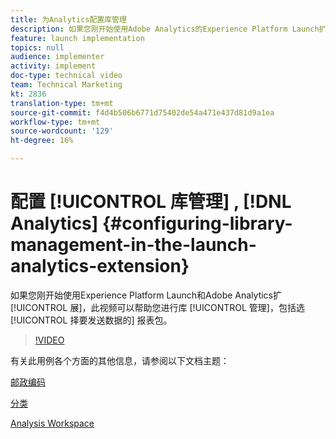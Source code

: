 ```yaml
---
title: 为Analytics配置库管理
description: 如果您刚开始使用Adobe Analytics的Experience Platform Launch扩展，此视频可以帮助您完成配置的库管理部分，包括选择要向其发送数据的报表包。
feature: launch implementation
topics: null
audience: implementer
activity: implement
doc-type: technical video
team: Technical Marketing
kt: 2836
translation-type: tm+mt
source-git-commit: f4d4b506b6771d75402de54a471e437d81d9a1ea
workflow-type: tm+mt
source-wordcount: '129'
ht-degree: 16%

---
```



# 配置 [!UICONTROL 库管理] , [!DNL Analytics] {#configuring-library-management-in-the-launch-analytics-extension}

如果您刚开始使用Experience Platform Launch和Adobe Analytics扩 [!UICONTROL 展]，此视频可以帮助您进行库 [!UICONTROL 管理]，包括选 [!UICONTROL 择要发送数据的] 报表包。

>[!VIDEO](https://video.tv.adobe.com/v/27092/?quality=12)

有关此用例各个方面的其他信息，请参阅以下文档主题：

[邮政编码](https://docs.adobe.com/help/en/analytics/components/variables/dimensions-reports/reports-zip.html)

[分类](https://docs.adobe.com/content/help/zh-Hans/analytics/components/classifications/c-classifications.html)

[Analysis Workspace](https://docs.adobe.com/content/help/zh-Hans/analytics/analyze/analysis-workspace/analysis-workspace-features.html)
